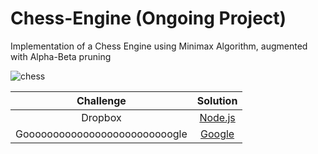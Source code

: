 # Chess-Engine (Ongoing Project)
Implementation of a Chess Engine using Minimax Algorithm, augmented with Alpha-Beta pruning

![chess](https://user-images.githubusercontent.com/57286604/107253891-cc2d7a00-6a5c-11eb-96de-1e5c0122d084.gif)


| Challenge | Solution |
|:------:|:------:|
| Dropbox | [Node.js](https://nodejs.org/) |
|Gooooooooooooooooooooooooogle| [Google](https://google.com/)|
